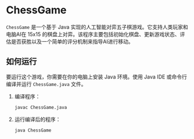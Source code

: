 # ChessGame

`ChessGame` 是一个基于 Java 实现的人工智能对弈五子棋游戏。它支持人类玩家和电脑AI在 15x15 的棋盘上对弈。该程序主要包括初始化棋盘、更新游戏状态、评估是否获胜以及一个简单的评分机制来指导AI进行移动。

## 如何运行

要运行这个游戏，你需要在你的电脑上安装 Java 环境。使用 Java IDE 或命令行编译并运行 `ChessGame.java` 文件。

1. 编译程序：
   ```bash
   javac ChessGame.java
   ```
2. 运行编译后的程序：
   ```bash
   java ChessGame
   ```
